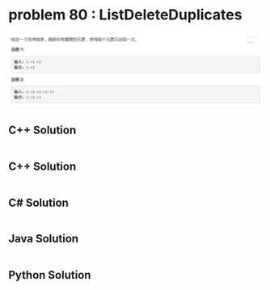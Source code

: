 
# problem 80 : ListDeleteDuplicates

<img src="https://github.com/Peefy/PeefyLeetCode/blob/master/doc/80.ListDeleteDuplicates/problem.png"/>

## C++ Solution

```c++
```

## C++ Solution

```c++


```

## C# Solution

```csharp


```

## Java Solution

```java


```

## Python Solution

```python


```


